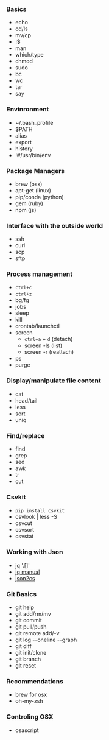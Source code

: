 ### Basics
- echo
- cd/ls
- mv/cp
- !$
- man
- which/type
- chmod
- sudo
- bc
- wc
- tar
- say

### Envinronment
- ~/.bash_profile
- $PATH
- alias
- export
- history
- !#/usr/bin/env

### Package Managers
- brew (osx)
- apt-get (linux)
- pip/conda (python)
- gem (ruby)
- npm (js)

### Interface with the outside world
- ssh
- curl
- scp
- sftp

### Process management
- `ctrl+c`
- `ctrl+z`
- bg/fg
- jobs
- sleep
- kill
- crontab/launchctl
- screen
    - `ctrl+a` + `d` (detach)
    - screen -ls (list)
    - screen -r (reattach)
- ps
- purge

### Display/manipulate file content
- cat
- head/tail
- less
- sort
- uniq

### Find/replace
- find
- grep
- sed
- awk
- tr
- cut

### Csvkit
- `pip install csvkit`
- csvlook | less -S
- csvcut
- csvsort
- csvstat

### Working with Json
- jq '.[]'
- [jq manual](http://stedolan.github.io/jq/manual/)
- [json2cs](https://github.com/jehiah/json2csv)

### Git Basics
- git help <command>
- git add/rm/mv
- git commit
- git pull/push
- git remote add/-v
- git log --oneline --graph
- git diff 
- git init/clone
- git branch
- git reset <commit>

### Recommendations
- brew for osx
- oh-my-zsh

### Controling OSX
- osascript

